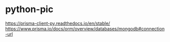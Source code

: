 # python-pic

https://prisma-client-py.readthedocs.io/en/stable/
https://www.prisma.io/docs/orm/overview/databases/mongodb#connection-url
